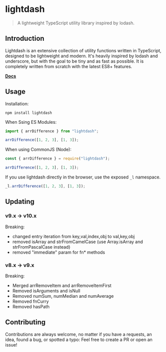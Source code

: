 # lightdash

> A lightweight TypeScript utility library inspired by lodash.

## Introduction

Lightdash is an extensive collection of utility functions written in TypeScript, designed to be lightweight and modern.
It's heavily inspired by lodash and underscore, but with the goal to be tiny and as fast as possible.
It is completely written from scratch with the latest ES8+ features.

**[Docs](https://felixrilling.github.io/lightdash/)**

## Usage

Installation:

```shell
npm install lightdash
```

When Ssing ES Modules:

```typescript
import { arrDifference } from "lightdash";

arrDifference([1, 2, 3], [1, 3]);
```

When using CommonJS (Node):

```typescript
const { arrDifference } = require("lightdash");

arrDifference([1, 2, 3], [1, 3]);
```

If you use lightdash directly in the browser, use the exposed `_l` namespace.

```typescript
_l.arrDifference([1, 2, 3], [1, 3]);
```

## Updating

### v9.x -> v10.x

Breaking:

- changed entry iteration from key,val,index,obj to val,key,obj
- removed isArray and strFromCamelCase (use Array.isArray and strFromPascalCase instead)
- removed "immediate" param for fn* methods

### v8.x -> v9.x

Breaking:

- Merged arrRemoveItem and arrRemoveItemFirst
- Removed isArguments and isNull
- Removed numSum, numMedian and numAverage
- Removed fnCurry
- Removed hasPath

## Contributing

Contributions are always welcome, no matter if you have a requests, an idea, found a bug, or spotted a typo: Feel free to create a PR or open an issue!
